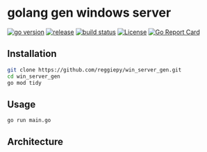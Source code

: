# golang gen windows server

[![go version](https://img.shields.io/github/go-mod/go-version/reggiepy/win_server_gen?color=success&filename=go.mod&style=flat)](https://github.com/reggiepy/win_server_gen)
[![release](https://img.shields.io/github/v/tag/reggiepy/win_server_gen?color=success&label=release)](https://github.com/reggiepy/win_server_gen)
[![build status](https://img.shields.io/badge/build-pass-success.svg?style=flat)](https://github.com/reggiepy/win_server_gen)
[![License](https://img.shields.io/badge/license-GNU%203.0-success.svg?style=flat)](https://github.com/reggiepy/win_server_gen)
[![Go Report Card](https://goreportcard.com/badge/github.com/reggiepy/win_server_gen)](https://goreportcard.com/report/github.com/reggiepy/win_server_gen)

## Installation

```bash
git clone https://github.com/reggiepy/win_server_gen.git
cd win_server_gen
go mod tidy
```

## Usage

```bash
go run main.go
```

## Architecture
